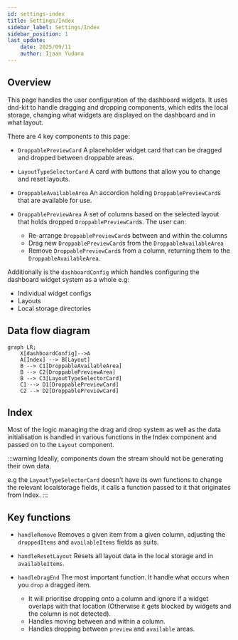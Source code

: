 ```yaml
---
id: settings-index
title: Settings/Index
sidebar_label: Settings/Index
sidebar_position: 1
last_update:
    date: 2025/09/11
    author: Ijaan Yudana
---
```


## Overview

This page handles the user configuration of the dashboard widgets. It uses dnd-kit to handle dragging and dropping components, which edits the local storage, changing what widgets are displayed on the dashboard and in what layout. 

There are 4 key components to this page:

- `DroppablePreviewCard` A placeholder widget card that can be dragged and dropped between droppable areas.

- `LayoutTypeSelectorCard` A card with buttons that allow you to change and reset layouts.

- `DroppableAvailableArea` An accordion holding `DroppablePreviewCard`s that are available for use.

- `DroppablePreviewArea` A set of columns based on the selected layout that holds dropped `DroppablePreviewCard`s. The user can: 
    - Re-arrange `DroppablePreviewCard`s between and within the columns
    - Drag new `DroppablePreviewCard`s from the `DroppableAvailableArea`
    - Remove `DroppablePreviewCard`s from a column, returning them to the `DroppableAvailableArea`.

Additionally is the `dashboardConfig` which handles configuring the dashboard widget system as a whole e.g:
- Individual widget configs
- Layouts
- Local storage directories

## Data flow diagram

```mermaid
graph LR;
    X[dashboardConfig]-->A
    A[Index] --> B[Layout]
    B --> C1[DroppableAvailableArea]
    B --> C2[DroppablePreviewArea]
    B --> C3[LayoutTypeSelectorCard]
    C1 --> D1[DroppablePreviewCard]
    C2 --> D2[DroppablePreviewCard]
```

## Index

Most of the logic managing the drag and drop system as well as the data initialisation is handled in various functions in the Index component and passed on to the `Layout` component. 

:::warning 
Ideally, components down the stream should not be generating their own data. 

e.g the `LayoutTypeSelectorCard` doesn't have its own functions to change the relevant localstorage fields, it calls a function passed to it that originates from Index.
:::

## Key functions

- `handleRemove` Removes a given item from a given column, adjusting the `droppedItems` and `availableItems` fields as suits.

- `handleResetLayout` Resets all layout data in the local storage and in `availableItems`.

- `handleDragEnd` The most important function. It handle what occurs when you `drop` a dragged item.
    - It will prioritise dropping onto a column and ignore if a widget overlaps with that location (Otherwise it gets blocked by widgets and the column is not detected).
    - Handles moving between and within a column.
    - Handles dropping between `preview` and `available` areas.


